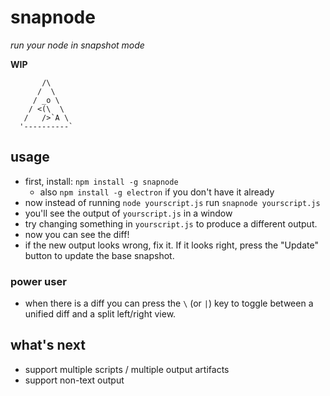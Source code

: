 # snapnode

_run your node in snapshot mode_

**WIP**

```
       /\
      /  \
     / _o \
    / <(\  \
   /   />`A \
  '----------`
```

## usage

- first, install: `npm install -g snapnode`
  - also `npm install -g electron` if you don't have it already
- now instead of running `node yourscript.js` run `snapnode yourscript.js`
- you'll see the output of `yourscript.js` in a window
- try changing something in `yourscript.js` to produce a different output.
- now you can see the diff!
- if the new output looks wrong, fix it. If it looks right, press the "Update" button to update the base snapshot.

### power user

- when there is a diff you can press the `\` (or `|`)  key to toggle between a unified diff and a split left/right view.

## what's next

- support multiple scripts / multiple output artifacts
- support non-text output
